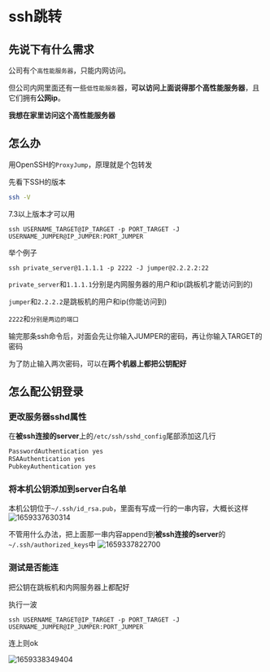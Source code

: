 # ssh跳转
## 先说下有什么需求
公司有个`高性能服务器`，只能内网访问。

但公司内网里面还有一些`低性能服务`器，**可以访问上面说得那个高性能服务器**，且它们拥有**公网ip**。

**我想在家里访问这个高性能服务器**
## 怎么办
用OpenSSH的`ProxyJump`，原理就是个包转发

先看下SSH的版本

```sh
ssh -V
```

7.3以上版本才可以用
```
ssh USERNAME_TARGET@IP_TARGET -p PORT_TARGET -J USERNAME_JUMPER@IP_JUMPER:PORT_JUMPER
```
举个例子
```
ssh private_server@1.1.1.1 -p 2222 -J jumper@2.2.2.2:22
```
`private_server`和`1.1.1.1`分别是内网服务器的用户和ip(跳板机才能访问到的)

`jumper`和`2.2.2.2`是跳板机的用户和ip(你能访问到)

`2222`和`分别是两边的端口`

输完那条ssh命令后，对面会先让你输入JUMPER的密码，再让你输入TARGET的密码

为了防止输入两次密码，可以在**两个机器上都把公钥配好**

## 怎么配公钥登录

### 更改服务器sshd属性
在**被ssh连接的server**上的`/etc/ssh/sshd_config`尾部添加这几行

```sh
PasswordAuthentication yes
RSAAuthentication yes
PubkeyAuthentication yes
```

### 将本机公钥添加到server白名单
本机公钥位于`~/.ssh/id_rsa.pub`，里面有写成一行的一串内容，大概长这样
![1659337630314](https://user-images.githubusercontent.com/31315527/182092050-b47dfca4-1aad-489f-82c6-27bb19ca0fe1.png)


不管用什么办法，把上面那一串内容append到**被ssh连接的server**的`~/.ssh/authorized_keys`中
![1659337822700](https://user-images.githubusercontent.com/31315527/182092566-047abe0f-777e-473f-af24-d0289b8c138a.png)

### 测试是否能连
把公钥在跳板机和内网服务器上都配好

执行一波

```
ssh USERNAME_TARGET@IP_TARGET -p PORT_TARGET -J USERNAME_JUMPER@IP_JUMPER:PORT_JUMPER
```

连上则ok

![1659338349404](https://user-images.githubusercontent.com/31315527/182094146-26897716-59e3-41ff-ba9d-1e8519343ea5.png)







